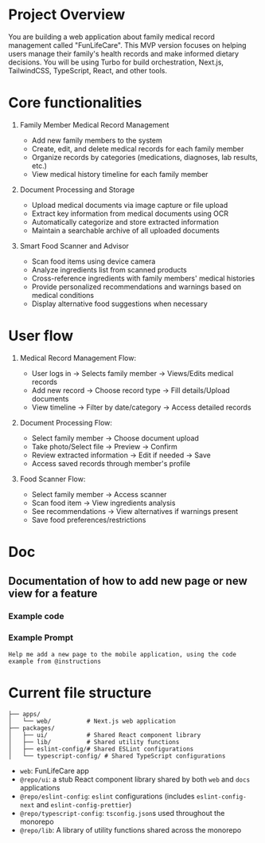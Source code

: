 # Project Overview
You are building a web application about family medical record management called "FunLifeCare". This MVP version focuses on helping users manage their family's health records and make informed dietary decisions.
You will be using Turbo for build orchestration, Next.js, TailwindCSS, TypeScript, React, and other tools.

# Core functionalities

1. Family Member Medical Record Management
   - Add new family members to the system
   - Create, edit, and delete medical records for each family member
   - Organize records by categories (medications, diagnoses, lab results, etc.)
   - View medical history timeline for each family member

2. Document Processing and Storage
   - Upload medical documents via image capture or file upload
   - Extract key information from medical documents using OCR
   - Automatically categorize and store extracted information
   - Maintain a searchable archive of all uploaded documents

3. Smart Food Scanner and Advisor
   - Scan food items using device camera
   - Analyze ingredients list from scanned products
   - Cross-reference ingredients with family members' medical histories
   - Provide personalized recommendations and warnings based on medical conditions
   - Display alternative food suggestions when necessary

# User flow

1. Medical Record Management Flow:
   - User logs in → Selects family member → Views/Edits medical records
   - Add new record → Choose record type → Fill details/Upload documents
   - View timeline → Filter by date/category → Access detailed records

2. Document Processing Flow:
   - Select family member → Choose document upload
   - Take photo/Select file → Preview → Confirm
   - Review extracted information → Edit if needed → Save
   - Access saved records through member's profile

3. Food Scanner Flow:
   - Select family member → Access scanner
   - Scan food item → View ingredients analysis
   - See recommendations → View alternatives if warnings present
   - Save food preferences/restrictions

# Doc
## Documentation of how to add new page or new view for a feature

### Example code



### Example Prompt
```
Help me add a new page to the mobile application, using the code example from @instructions
```


# Current file structure
```
├── apps/
│   └── web/          # Next.js web application
├── packages/
│   ├── ui/           # Shared React component library
│   ├── lib/          # Shared utility functions
│   ├── eslint-config/# Shared ESLint configurations
│   └── typescript-config/ # Shared TypeScript configurations
```

- `web`: FunLifeCare app
- `@repo/ui`: a stub React component library shared by both `web` and `docs` applications
- `@repo/eslint-config`: `eslint` configurations (includes `eslint-config-next` and `eslint-config-prettier`)
- `@repo/typescript-config`: `tsconfig.json`s used throughout the monorepo
- `@repo/lib`: A library of utility functions shared across the monorepo

